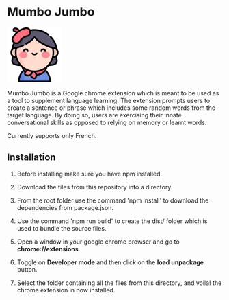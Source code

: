 # Mumbo Jumbo

![French Speaker](/icon128.png)

Mumbo Jumbo is a Google chrome extension which is meant to be used as a tool to supplement language learning. The extension prompts users to create a sentence or phrase which includes some random words from the target language. By doing so, users are exercising their innate conversational skills as opposed to relying on memory or learnt words.


Currently supports only French.

## Installation

1. Before installing make sure you have npm installed.

2. Download the files from this repository into a directory.

3. From the root folder use the command 'npm install' to download the dependencies from package.json.

4. Use the command 'npm run build' to create the dist/ folder which is used to bundle the source files.

5. Open a window in your google chrome browser and go to **chrome://extensions**.

6. Toggle on **Developer mode** and then click on the **load unpackage** button.

7. Select the folder containing all the files from this directory, and voila! the chrome extension in now installed.
